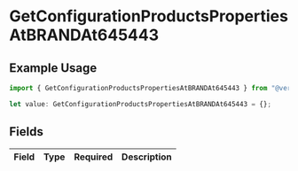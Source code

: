 # GetConfigurationProductsPropertiesAtBRANDAt645443

## Example Usage

```typescript
import { GetConfigurationProductsPropertiesAtBRANDAt645443 } from "@vercel/sdk/models/getconfigurationproductsop.js";

let value: GetConfigurationProductsPropertiesAtBRANDAt645443 = {};
```

## Fields

| Field       | Type        | Required    | Description |
| ----------- | ----------- | ----------- | ----------- |